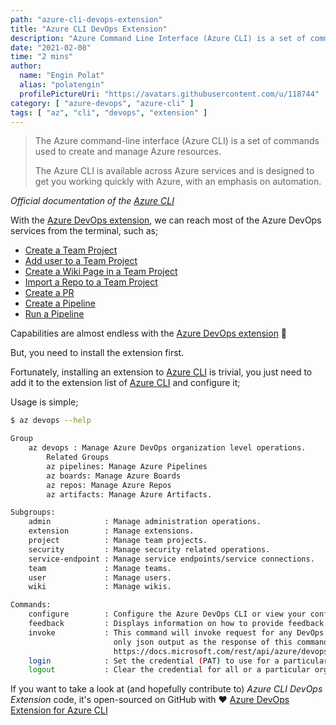 ```yaml
---
path: "azure-cli-devops-extension"
title: "Azure CLI DevOps Extension"
description: "Azure Command Line Interface (Azure CLI) is a set of commands to manage resources on Azure platform. The Azure CLI is available across Azure services and is designed to get you working quickly with Azure, with an emphasis on automation."
date: "2021-02-08"
time: "2 mins"
author:
  name: "Engin Polat"
  alias: "polatengin"
  profilePictureUri: "https://avatars.githubusercontent.com/u/118744"
category: [ "azure-devops", "azure-cli" ]
tags: [ "az", "cli", "devops", "extension" ]
---
```

> The Azure command-line interface (Azure CLI) is a set of commands used to create and manage Azure resources.
>
> The Azure CLI is available across Azure services and is designed to get you working quickly with Azure, with an emphasis on automation.

_Official documentation of the [Azure CLI](https://docs.microsoft.com/en-us/cli/azure/?view=azure-cli-latest)_

With the [Azure DevOps extension](https://docs.microsoft.com/en-us/cli/azure/ext/azure-devops/devops?view=azure-cli-latest), we can reach most of the Azure DevOps services from the terminal, such as;

* [Create a Team Project](https://docs.microsoft.com/en-us/cli/azure/ext/azure-devops/devops/project?view=azure-cli-latest#ext-azure-devops-az-devops-project-create)
* [Add user to a Team Project](https://docs.microsoft.com/en-us/cli/azure/ext/azure-devops/devops/user?view=azure-cli-latest#ext-azure-devops-az-devops-user-add)
* [Create a Wiki Page in a Team Project](https://docs.microsoft.com/en-us/cli/azure/ext/azure-devops/devops/wiki?view=azure-cli-latest#ext-azure-devops-az-devops-wiki-create)
* [Import a Repo to a Team Project](https://docs.microsoft.com/en-us/cli/azure/ext/azure-devops/repos/import?view=azure-cli-latest)
* [Create a PR](https://docs.microsoft.com/en-us/cli/azure/ext/azure-devops/repos/pr?view=azure-cli-latest#ext-azure-devops-az-repos-pr-create)
* [Create a Pipeline](https://docs.microsoft.com/en-us/cli/azure/ext/azure-devops/pipelines?view=azure-cli-latest#ext-azure-devops-az-pipelines-create)
* [Run a Pipeline](https://docs.microsoft.com/en-us/cli/azure/ext/azure-devops/pipelines?view=azure-cli-latest#ext-azure-devops-az-pipelines-run)

Capabilities are almost endless with the [Azure DevOps extension](https://docs.microsoft.com/en-us/azure/devops/cli/?view=azure-devops) 🎉

But, you need to install the extension first.

Fortunately, installing an extension to [Azure CLI](https://docs.microsoft.com/en-us/cli/azure/?view=azure-cli-latest) is trivial, you just need to add it to the extension list of [Azure CLI](https://docs.microsoft.com/en-us/cli/azure/?view=azure-cli-latest) and configure it;

<script src="https://gist.github.com/polatengin/762ab742a98e0685493b923093625a94.js?file=install-and-configure.sh"></script>

Usage is simple;

```bash
$ az devops --help

Group
    az devops : Manage Azure DevOps organization level operations.
        Related Groups
        az pipelines: Manage Azure Pipelines
        az boards: Manage Azure Boards
        az repos: Manage Azure Repos
        az artifacts: Manage Azure Artifacts.

Subgroups:
    admin            : Manage administration operations.
    extension        : Manage extensions.
    project          : Manage team projects.
    security         : Manage security related operations.
    service-endpoint : Manage service endpoints/service connections.
    team             : Manage teams.
    user             : Manage users.
    wiki             : Manage wikis.

Commands:
    configure        : Configure the Azure DevOps CLI or view your configuration.
    feedback         : Displays information on how to provide feedback to the Azure DevOps CLI team.
    invoke           : This command will invoke request for any DevOps area and resource. Please use
                       only json output as the response of this command is not fixed. Helpful docs -
                       https://docs.microsoft.com/rest/api/azure/devops/.
    login            : Set the credential (PAT) to use for a particular organization.
    logout           : Clear the credential for all or a particular organization.
```

If you want to take a look at (and hopefully contribute to) _Azure CLI DevOps Extension_ code, it's open-sourced on GitHub with ❤ [Azure DevOps Extension for Azure CLI](https://github.com/Azure/azure-devops-cli-extension)

